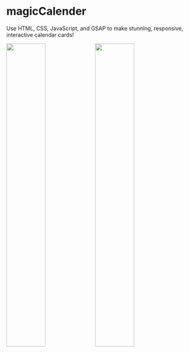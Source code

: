 # magicCalender

Use HTML, CSS, JavaScript, and GSAP to make stunning, responsive, interactive calendar cards!

<box>
  <img src = 'https://github.com/user-attachments/assets/ad9a210b-c276-441c-8784-953eda3b83b7' style='width:45%'><img/>
  <img src = 'https://github.com/user-attachments/assets/5df886a5-a597-4333-bf8d-489dffdb811a' style='width:45%'><img/>
<box/>

